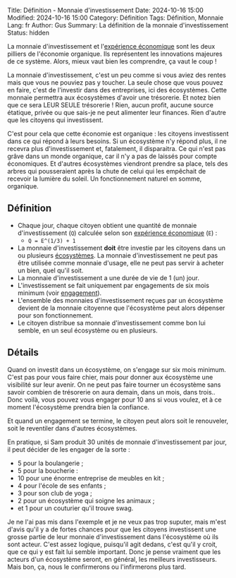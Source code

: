 Title: Définition - Monnaie d'investissement
Date: 2024-10-16 15:00
Modified: 2024-10-16 15:00
Category: Définition
Tags: Définition, Monnaie
Lang: fr
Author: Gus
Summary: La définition de la monnaie d'investissement
Status: hidden

La monnaie d'investissement et l'[expérience économique]({filename}/definitions/experience-economique.md) sont les deux pilliers de l'économie organique.
Ils représentent les innovations majeures de ce système.
Alors, mieux vaut bien les comprendre, ça vaut le coup !

La monnaie d'investissement, c'est un peu comme si vous aviez des rentes mais que vous ne pouviez pas y toucher.
La seule chose que vous pouvez en faire, c'est de l'investir dans des entreprises, ici des écosystèmes.
Cette monnaie permettra aux écosystèmes d'avoir une trésorerie.
Et notez bien que ce sera LEUR SEULE trésorerie !
Rien, aucun profit, aucune source étatique, privée ou que sais-je ne peut alimenter leur finances.
Rien d'autre que les citoyens qui investissent.

C'est pour cela que cette économie est organique : les citoyens investissent dans ce qui répond à leurs besoins.
Si un écosystème n'y répond plus, il ne recevra plus d'investissement et, fatalement, il disparaitra.
Ce qui n'est pas grâve dans un monde organique, car il n'y a pas de laissés pour compte économiques.
Et d'autres écosystèmes viendront prendre sa place, tels des arbres qui pousseraient après la chute de celui qui les empêchait de recevoir la lumière du soleil.
Un fonctionnement naturel en somme, organique.

## Définition

* Chaque jour, chaque citoyen obtient une quantité de monnaie d'investissement (```Q```) calculée selon son [expérience économique]({filename}/definitions/experience-economique.md) (```E```) :
    * ```Q = E^(1/3) + 1```
* La monnaie d'investissement **doit** être investie par les citoyens dans un ou plusieurs [écosystèmes]({filename}/definitions/ecosysteme.md). La monnaie d'investissement ne peut pas être utilisée comme monnaie d'usage, elle ne peut pas servir à acheter un bien, quel qu'il soit.
* La monnaie d'investissement a une durée de vie de 1 (un) jour.
* L'investissement se fait uniquement par engagements de six mois minimum (voir [engagement]({filename}/definitions/engagement.md)).
* L'ensemble des monnaies d'investissement reçues par un écosystème devient de la monnaie citoyenne que l'écosystème peut alors dépenser pour son fonctionnement.
* Le citoyen distribue sa monnaie d'investissement comme bon lui semble, en un seul écosystème ou en plusieurs.

## Détails

Quand on investit dans un écosystème, on s'engage sur six mois minimum.
C'est pas pour vous faire chier, mais pour donner aux écosystème une visibilité sur leur avenir.
On ne peut pas faire tourner un écosystème sans savoir combien de trésorerie on aura demain, dans un mois, dans trois..
Donc voilà, vous pouvez vous engager pour 10 ans si vous voulez, et à ce moment l'écosystème prendra bien la confiance.

Et quand un engagement se termine, le citoyen peut alors soit le renouveler, soit le reventiler dans d'autres écosystèmes.

En pratique, si Sam produit 30 unités de monnaie d'investissement par jour, il peut décider de les engager de la sorte :

* 5 pour la boulangerie ;
* 5 pour la boucherie :
* 10 pour une énorme entreprise de meubles en kit ;
* 4 pour l'école de ses enfants ;
* 3 pour son club de yoga ;
* 2 pour un écosystème qui soigne les animaux ;
* et 1 pour un couturier qu'il trouve swag.

Je ne l'ai pas mis dans l'exemple et je ne veux pas trop suputer, mais m'est d'avis qu'il y a de fortes chances pour que les citoyens investissent une grosse partie de leur monnaie d'investissement dans l'écosystème où ils sont acteur.
C'est assez logique, puisqu'il agit dedans, c'est qu'il y croit, que ce qui y est fait lui semble important.
Donc je pense vraiment que les acteurs d'un écosystème seront, en général, les meilleurs investisseurs.
Mais bon, ça, nous le confirmerons ou l'infirmerons plus tard.

